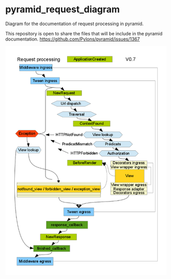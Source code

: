 pyramid_request_diagram
=======================

Diagram for the documentation of request processing in pyramid.

This repository is open to share the files that will be include in the pyramid documentation.
https://github.com/Pylons/pyramid/issues/1367

<img src='pyramid_router.png'>
